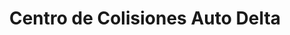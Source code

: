 ---
title: "Centro de Colisiones Auto Delta"
url: /quito/centro-de-colisiones-auto-delta/
shop: coche
---